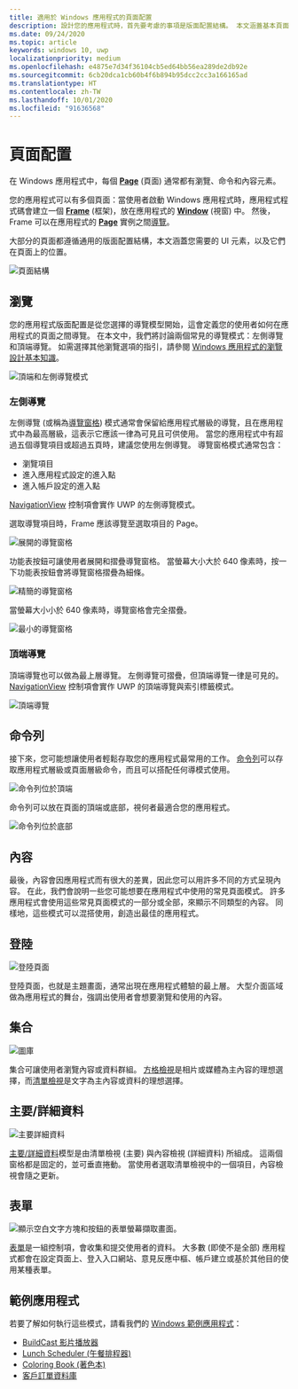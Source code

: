 ```yaml
---
title: 適用於 Windows 應用程式的頁面配置
description: 設計您的應用程式時，首先要考慮的事項是版面配置結構。 本文涵蓋基本頁面配置的通用結構，包括您需要的 UI 元素，以及它們在頁面上的位置。 在 Windows 應用程式中，每個頁面通常都有瀏覽、命令和內容元素。
ms.date: 09/24/2020
ms.topic: article
keywords: windows 10, uwp
localizationpriority: medium
ms.openlocfilehash: e4875e7d34f36104cb5ed64bb56ea289de2db92e
ms.sourcegitcommit: 6cb20dca1cb60b4f6b894b95dcc2cc3a166165ad
ms.translationtype: HT
ms.contentlocale: zh-TW
ms.lasthandoff: 10/01/2020
ms.locfileid: "91636568"
---
```

# <a name="page-layout"></a>頁面配置

在 Windows 應用程式中，每個 [**Page**](/uwp/api/Windows.UI.Xaml.Controls.Page) (頁面) 通常都有瀏覽、命令和內容元素。 

您的應用程式可以有多個頁面：當使用者啟動 Windows 應用程式時，應用程式程式碼會建立一個 [**Frame**](/uwp/api/Windows.UI.Xaml.Controls.Frame) (框架)，放在應用程式的 [**Window**](/uwp/api/windows.ui.xaml.window) (視窗) 中。 然後，Frame 可以在應用程式的 [**Page**](/uwp/api/Windows.UI.Xaml.Controls.Page) 實例之間[導覽](../basics/navigate-between-two-pages.md)。 

大部分的頁面都遵循通用的版面配置結構，本文涵蓋您需要的 UI 元素，以及它們在頁面上的位置。 

![頁面結構](images/page-components.svg)

## <a name="navigation"></a>瀏覽
您的應用程式版面配置是從您選擇的導覽模型開始，這會定義您的使用者如何在應用程式的頁面之間導覽。 在本文中，我們將討論兩個常見的導覽模式：左側導覽和頂端導覽。 如需選擇其他瀏覽選項的指引，請參閱 [Windows 應用程式的瀏覽設計基本知識](../basics/navigation-basics.md)。

![頂端和左側導覽模式](images/top-left-nav.svg)

### <a name="left-nav"></a>左側導覽
左側導覽 (或稱為[導覽窗格](../controls-and-patterns/navigationview.md)) 模式通常會保留給應用程式層級的導覽，且在應用程式中為最高層級，這表示它應該一律為可見且可供使用。 當您的應用程式中有超過五個導覽項目或超過五頁時，建議您使用左側導覽。 導覽窗格模式通常包含：
- 瀏覽項目
- 進入應用程式設定的進入點
- 進入帳戶設定的進入點

[NavigationView](/uwp/api/windows.ui.xaml.controls.navigationview) 控制項會實作 UWP 的左側導覽模式。

選取導覽項目時，Frame 應該導覽至選取項目的 Page。

![展開的導覽窗格](images/navview-expanded.svg)

功能表按鈕可讓使用者展開和摺疊導覽窗格。 當螢幕大小大於 640 像素時，按一下功能表按鈕會將導覽窗格摺疊為細條。

![精簡的導覽窗格](images/navview-compact.svg)

當螢幕大小小於 640 像素時，導覽窗格會完全摺疊。

![最小的導覽窗格](images/navview-minimal.svg)

### <a name="top-nav"></a>頂端導覽

頂端導覽也可以做為最上層導覽。 左側導覽可摺疊，但頂端導覽一律是可見的。 [NavigationView](../controls-and-patterns/navigationview.md) 控制項會實作 UWP 的頂端導覽與索引標籤模式。

![頂端導覽](images/pivot-large.svg)

## <a name="command-bar"></a>命令列

接下來，您可能想讓使用者輕鬆存取您的應用程式最常用的工作。 [命令列](../controls-and-patterns/app-bars.md)可以存取應用程式層級或頁面層級命令，而且可以搭配任何導模式使用。

![命令列位於頂端 ](images/app-bar-desktop.svg)

命令列可以放在頁面的頂端或底部，視何者最適合您的應用程式。

![命令列位於底部](images/app-bar-mobile.svg)

## <a name="content"></a>內容

最後，內容會因應用程式而有很大的差異，因此您可以用許多不同的方式呈現內容。 在此，我們會說明一些您可能想要在應用程式中使用的常見頁面模式。 許多應用程式會使用這些常見頁面模式的一部分或全部，來顯示不同類型的內容。 同樣地，這些模式可以混搭使用，創造出最佳的應用程式。

## <a name="landing"></a>登陸

![登陸頁面](images/hero-screen.svg)

登陸頁面，也就是主題畫面，通常出現在應用程式體驗的最上層。 大型介面區域做為應用程式的舞台，強調出使用者會想要瀏覽和使用的內容。

## <a name="collections"></a>集合

![圖庫](images/gridview.svg)

集合可讓使用者瀏覽內容或資料群組。 [方格檢視](../controls-and-patterns/item-templates-gridview.md)是相片或媒體為主內容的理想選擇，而[清單檢視](../controls-and-patterns/item-templates-listview.md)是文字為主內容或資料的理想選擇。

## <a name="masterdetail"></a>主要/詳細資料

![主要詳細資料](images/master-detail.svg)

[主要/詳細資料](../controls-and-patterns/master-details.md)模型是由清單檢視 (主要) 與內容檢視 (詳細資料) 所組成。 這兩個窗格都是固定的，並可垂直捲動。 當使用者選取清單檢視中的一個項目，內容檢視會隨之更新。 

## <a name="forms"></a>表單
![顯示空白文字方塊和按鈕的表單螢幕擷取畫面。](images/form.svg)

[表單](../controls-and-patterns/forms.md)是一組控制項，會收集和提交使用者的資料。 大多數 (即使不是全部) 應用程式都會在設定頁面上、登入入口網站、意見反應中樞、帳戶建立或基於其他目的使用某種表單。 

## <a name="sample-apps"></a>範例應用程式
若要了解如何執行這些模式，請看我們的 [Windows 範例應用程式](https://developer.microsoft.com/windows/samples)：
- [BuildCast 影片播放器](https://github.com/Microsoft/BuildCast)
- [Lunch Scheduler (午餐排程器)](https://github.com/Microsoft/Windows-appsample-lunch-scheduler)
- [Coloring Book (著色本)](https://github.com/Microsoft/Windows-appsample-coloringbook)
- [客戶訂單資料庫](https://github.com/Microsoft/Windows-appsample-customers-orders-database)

